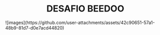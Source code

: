 <h1 align="center"> DESAFIO BEEDOO </h1>
![images](https://github.com/user-attachments/assets/42c90651-57a1-48b9-81d7-d0e7acd44820)
